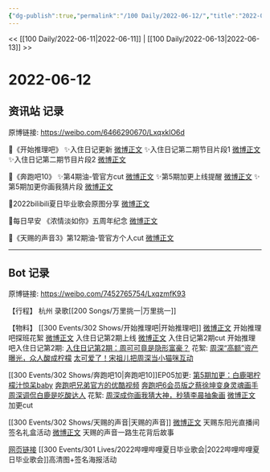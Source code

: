 ```yaml
---
{"dg-publish":true,"permalink":"/100 Daily/2022-06-12/","title":"2022-06-12","created":"2022-12-04T23:05:58.000+08:00","updated":"2023-04-11T14:46:34.000+08:00"}
---
```



<< [[100 Daily/2022-06-11\|2022-06-11]] | [[100 Daily/2022-06-13\|2022-06-13]] >>

# 2022-06-12

## 资讯站 记录

原博链接: https://weibo.com/6466290670/LxqxklO6d

🌟《开始推理吧》
✨入住日记更新 [微博正文](https://m.weibo.cn/6466290670/4779610853868669)
✨入住日记第二期节目片段1 [微博正文](https://m.weibo.cn/6466290670/4779619443806948)
✨入住日记第二期节目片段2 [微博正文](https://m.weibo.cn/6466290670/4779620053028657)

🌟《奔跑吧10》
✨第4期油-管官方cut [微博正文](https://m.weibo.cn/6466290670/4779578734150653)
✨第5期加更上线提醒 [微博正文](https://m.weibo.cn/6466290670/4779508169444035)
✨第5期加更你画我猜片段 [微博正文](https://m.weibo.cn/6466290670/4779511616377583)

🌟2022bilibili夏日毕业歌会原图分享 [微博正文](https://m.weibo.cn/6466290670/4779494407406113)

🌟每日早安 《浓情淡如你》五周年纪念 [微博正文](https://m.weibo.cn/6466290670/4779450187121071)

🌟《天赐的声音3》第12期油-管官方个人cut [微博正文](https://m.weibo.cn/6466290670/4779578508447798)

---
## Bot 记录

原博链接: https://weibo.com/7452765754/LxqzmfK93

【行程】
杭州 录歌[[200 Songs/万里挑一\|万里挑一]]

【物料】
[[300 Events/302 Shows/开始推理吧\|开始推理吧]]
[微博正文](https://m.weibo.cn/7499016617/4779506181079976) 开始推理吧探班花絮
[微博正文](https://m.weibo.cn/2162247381/4779597143212721) 入住日记第2期上线
[微博正文](https://m.weibo.cn/1371117067/4779606278668800) 入住日记第2期cut
开始推理吧入住日记第2期:
[入住日记第2期：周可可竟是隐形富豪？](https://weibo.cn/sinaurl?u=https%3A%2F%2Fv.qq.com%2Fx%2Fcover%2Fmzc00200qdedeyd%2Fx0043qz1pdy.html)
花絮:
[周深“高额”资产曝光，众人酸成柠檬](https://weibo.cn/sinaurl?u=https%3A%2F%2Fv.qq.com%2Fx%2Fcover%2Fmzc00200qdedeyd%2Ff00431pzpne.html%3Fn_version%3D2021)
[太可爱了！宋祖儿把周深当小猫咪互动](https://weibo.cn/sinaurl?u=https%3A%2F%2Fv.qq.com%2Fx%2Fcover%2Fmzc00200qdedeyd%2Fs00434zgyxn.html%3Fn_version%3D2021)

[[300 Events/302 Shows/奔跑吧10\|奔跑吧10]]EP05加更:
[第5期加更：白鹿喝柠檬汁惊呆baby](https://weibo.cn/sinaurl?u=https%3A%2F%2Fm.v.qq.com%2Fplay.html%3Fcid%3Dmzc00200a08uylk%26vid%3Dn0043pgz3to%26ptag%3Dv_qq_com%26n_version%3D2021)
[奔跑吧兄弟官方的优酷视频](https://weibo.cn/sinaurl?u=https%3A%2F%2Fm.youku.com%2Falipay_video%2Fid_XNTg2OTY1NTMwNA%3D%3D.html%3Fspm%3Da2hww.12518357.drawer5.dzj1_2)
[奔跑吧6会员版之蔡徐坤变身灵魂画手 周深调侃白鹿是吃酸达人](https://weibo.cn/sinaurl?u=https%3A%2F%2Fm.iqiyi.com%2Fv_12qtay4a56c.html%3Fvfrm%3D2-3-0-1)
花絮:
[周深成你画我猜大神，秒猜李晨抽象画](https://weibo.cn/sinaurl?u=https%3A%2F%2Fv.qq.com%2Fx%2Fcover%2Fmzc00200a08uylk%2Fm0043q12gn8.html%3Fn_version%3D2021)
[微博正文](https://m.weibo.cn/1371117067/4779505057794783) 加更cut

[[300 Events/302 Shows/天赐的声音\|天赐的声音]]
[微博正文](https://m.weibo.cn/1315706994/4779511411117713) 天赐东阳光直播间签名礼盒活动
[微博正文](https://m.weibo.cn/7387226535/4779595691721736) 天赐的声音一路生花背后故事

[网页链接](https://weibo.cn/sinaurl?u=https%3A%2F%2Fb23.tv%2Fh7rvBJ1) [[300 Events/301 Lives/2022哔哩哔哩夏日毕业歌会\|2022哔哩哔哩夏日毕业歌会]]高清图+签名海报活动
